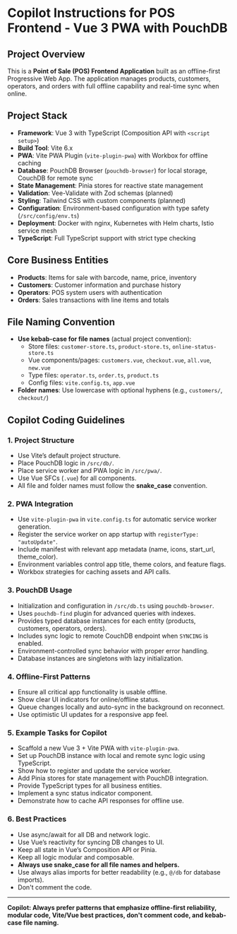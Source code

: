 # Copilot Instructions for POS Frontend - Vue 3 PWA with PouchDB

## Project Overview

This is a **Point of Sale (POS) Frontend Application** built as an offline-first Progressive Web App. The application manages products, customers, operators, and orders with full offline capability and real-time sync when online.

## Project Stack

- **Framework**: Vue 3 with TypeScript (Composition API with `<script setup>`)
- **Build Tool**: Vite 6.x
- **PWA**: Vite PWA Plugin (`vite-plugin-pwa`) with Workbox for offline caching
- **Database**: PouchDB Browser (`pouchdb-browser`) for local storage, CouchDB for remote sync
- **State Management**: Pinia stores for reactive state management
- **Validation**: Vee-Validate with Zod schemas (planned)
- **Styling**: Tailwind CSS with custom components (planned)
- **Configuration**: Environment-based configuration with type safety (`/src/config/env.ts`)
- **Deployment**: Docker with nginx, Kubernetes with Helm charts, Istio service mesh
- **TypeScript**: Full TypeScript support with strict type checking

## Core Business Entities

- **Products**: Items for sale with barcode, name, price, inventory
- **Customers**: Customer information and purchase history
- **Operators**: POS system users with authentication
- **Orders**: Sales transactions with line items and totals

## File Naming Convention

- **Use kebab-case for file names** (actual project convention):
  - Store files: `customer-store.ts`, `product-store.ts`, `online-status-store.ts`
  - Vue components/pages: `customers.vue`, `checkout.vue`, `all.vue`, `new.vue`
  - Type files: `operator.ts`, `order.ts`, `product.ts`
  - Config files: `vite.config.ts`, `app.vue`
- **Folder names**: Use lowercase with optional hyphens (e.g., `customers/`, `checkout/`)

## Copilot Coding Guidelines

### 1. Project Structure

- Use Vite’s default project structure.
- Place PouchDB logic in `/src/db/`.
- Place service worker and PWA logic in `/src/pwa/`.
- Use Vue SFCs (`.vue`) for all components.
- All file and folder names must follow the **snake_case** convention.

### 2. PWA Integration

- Use `vite-plugin-pwa` in `vite.config.ts` for automatic service worker generation.
- Register the service worker on app startup with `registerType: "autoUpdate"`.
- Include manifest with relevant app metadata (name, icons, start_url, theme_color).
- Environment variables control app title, theme colors, and feature flags.
- Workbox strategies for caching assets and API calls.

### 3. PouchDB Usage

- Initialization and configuration in `/src/db.ts` using `pouchdb-browser`.
- Uses `pouchdb-find` plugin for advanced queries with indexes.
- Provides typed database instances for each entity (products, customers, operators, orders).
- Includes sync logic to remote CouchDB endpoint when `SYNCING` is enabled.
- Environment-controlled sync behavior with proper error handling.
- Database instances are singletons with lazy initialization.

### 4. Offline-First Patterns

- Ensure all critical app functionality is usable offline.
- Show clear UI indicators for online/offline status.
- Queue changes locally and auto-sync in the background on reconnect.
- Use optimistic UI updates for a responsive app feel.

### 5. Example Tasks for Copilot

- Scaffold a new Vue 3 + Vite PWA with `vite-plugin-pwa`.
- Set up PouchDB instance with local and remote sync logic using TypeScript.
- Show how to register and update the service worker.
- Add Pinia stores for state management with PouchDB integration.
- Provide TypeScript types for all business entities.
- Implement a sync status indicator component.
- Demonstrate how to cache API responses for offline use.

### 6. Best Practices

- Use async/await for all DB and network logic.
- Use Vue’s reactivity for syncing DB changes to UI.
- Keep all state in Vue’s Composition API or Pinia.
- Keep all logic modular and composable.
- **Always use snake_case for all file names and helpers.**
- Use always alias imports for better readability (e.g., `@/db` for database imports).
- Don't comment the code.

---

**Copilot: Always prefer patterns that emphasize offline-first reliability, modular code, Vite/Vue best practices, don't comment code, and kebab-case file naming.**
